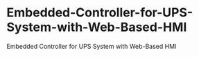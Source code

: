 # Embedded-Controller-for-UPS-System-with-Web-Based-HMI
Embedded Controller for UPS System with Web-Based HMI

